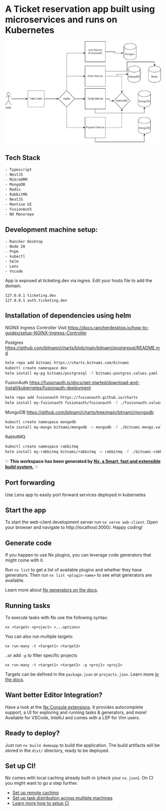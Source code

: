 # A Ticket reservation app built using microservices and runs on Kubernetes

![App diagram](./images/TicketingApp.drawio.png)

## Tech Stack

    - Typescript
    - NestJS
    - MikroORM
    - MongoDB
    - Redis
    - RabbitMQ
    - NextJS
    - Mantine UI
    - FusionAuth
    - NX Monorepo

## Development machine setup:

    - Rancher Desktop
    - Node 20
    - Pnpm
    - kubectl
    - helm
    - Lens
    - Vscode

App is exposed at ticketing.dev via ingres. Edit your hosts file to add the domain.

```text
127.0.0.1 ticketing.dev
127.0.0.1 auth.ticketing.dev
```

## Installation of dependencies using helm

NGINX Ingress Controller
Visit https://docs.rancherdesktop.io/how-to-guides/setup-NGINX-Ingress-Controller

Postgres
https://github.com/bitnami/charts/blob/main/bitnami/postgresql/README.md

```sh
helm repo add bitnami https://charts.bitnami.com/bitnami
kubectl create namespace dev
helm install my-pg bitnami/postgresql -f bitnami-postgres.values.yaml --set auth.postgresPassword=postgres_pass --namespace dev

```

FusionAuth
https://fusionauth.io/docs/get-started/download-and-install/kubernetes/fusionauth-deployment

```sh
helm repo add fusionauth https://fusionauth.github.io/charts
helm install my-fusionauth fusionauth/fusionauth -f ./fusionauth.values.yaml

```

MongoDB
https://github.com/bitnami/charts/tree/main/bitnami/mongodb

```sh
kubectl create namespace mongodb
helm install my-mongo bitnami/mongodb -n mongodb -f ./bitnami-mongo.values.yaml

```

RabbitMQ

```sh
kubectl create namespace rabbitmq
helm install my-rabbitmq bitnami/rabbitmq -n rabbitmq -f ./bitnami-rabbitmq.values.yaml

```

✨ **This workspace has been generated by [Nx, a Smart, fast and extensible build system.](https://nx.dev)** ✨

## Port forwarding

Use Lens app to easily port forward services deployed in kubernetes

## Start the app

To start the web-client development server run `nx serve web-client`. Open your browser and navigate to http://localhost:3000/. Happy coding!

## Generate code

If you happen to use Nx plugins, you can leverage code generators that might come with it.

Run `nx list` to get a list of available plugins and whether they have generators. Then run `nx list <plugin-name>` to see what generators are available.

Learn more about [Nx generators on the docs](https://nx.dev/plugin-features/use-code-generators).

## Running tasks

To execute tasks with Nx use the following syntax:

```
nx <target> <project> <...options>
```

You can also run multiple targets:

```
nx run-many -t <target1> <target2>
```

..or add `-p` to filter specific projects

```
nx run-many -t <target1> <target2> -p <proj1> <proj2>
```

Targets can be defined in the `package.json` or `projects.json`. Learn more [in the docs](https://nx.dev/core-features/run-tasks).

## Want better Editor Integration?

Have a look at the [Nx Console extensions](https://nx.dev/nx-console). It provides autocomplete support, a UI for exploring and running tasks & generators, and more! Available for VSCode, IntelliJ and comes with a LSP for Vim users.

## Ready to deploy?

Just run `nx build demoapp` to build the application. The build artifacts will be stored in the `dist/` directory, ready to be deployed.

## Set up CI!

Nx comes with local caching already built-in (check your `nx.json`). On CI you might want to go a step further.

- [Set up remote caching](https://nx.dev/core-features/share-your-cache)
- [Set up task distribution across multiple machines](https://nx.dev/nx-cloud/features/distribute-task-execution)
- [Learn more how to setup CI](https://nx.dev/recipes/ci)

